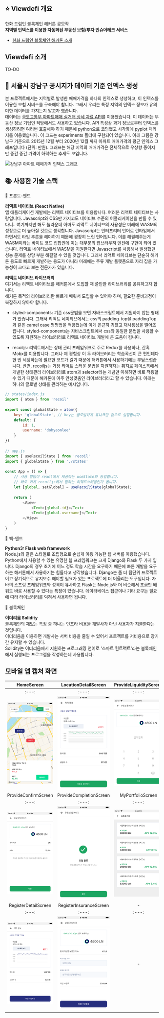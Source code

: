 ## ⭐️ Viewdefi 개요
한화 드림인 블록체인 해커톤 공모작 <br />
**지역별 인덱스를 이용한 자동화된 부동산 보험/투자 인슈어테크 서비스**
* [한화 드림인 블록체인 해커톤 소개](https://dreamin.career/academy/hackathon)

## Viewdefi 소개
TO-DO

## 🧪 서울시 강남구 공시지가 데이터 기준 인덱스 생성
본 프로젝트에서는 지역별로 발생한 매매가격을 하나의 인덱스로 생성하고, 이 인덱스를 이용한 보험 서비스를 구축해야 합니다. 그래서 우리는 특정 지역의 인덱스 정보가 유의미한 데이터를 가지는지 알고자 했습니다.<br/>
데이터는 [국토교통부 아파트매매 실거래 상세 자료 API](https://data.go.kr/tcs/dss/selectApiDataDetailView.do?publicDataPk=15057511)를 이용했습니다. 이 데이터는 부동산 정보 기업인 직방에서도 사용하고 있습니다. API 특성상 과거 정보로부터 인덱스를 생성하려면 여러번 호출해야 하기 때문에 python으로 코딩했고 시각화에 pyplot 패키지를 이용했습니다. 이 코드는 experiments 폴더에 구현되어 있습니다. 아래 그림은 강남구 기준으로 2015년 12월 부터 2020년 12월 까지 아파트 매매가격의 평균 인덱스 그래프입니다 (단위: 만원). 그래프는 해당 지역의 매매가격은 전체적으로 우상향 중이지만 중간 중간 가격이 하락하는 추세도 보입니다.

![강남구 아파트 매매가격 인덱스 그래프](./iamges/graph.png)

## 📚 사용한 기술 스택
📒 프론트-엔드

**리액트 네이티브 (React Native)**<br />
앱 애플리케이션 개발에는 리액트 네이티브를 이용합니다. 여러분 리액트 네이티브는 사랑입니다. Javascript와 CSS만 가지고도 네이티브 수준의 어플리케이션을 만들 수 있다니.. 여기까지만 해도 놀라운데 아마도 리액트 네이티브의 사용성은 미래에 WASM의 성장으로 더 높아질 것으로 생각합니다. Javascript는 인터프리터 언어로 런타임에서 하면서도 타입 추론을 해야하기 때문에 굉장히 느린 언어입니다. 이를 해결해주는게 WASM이라는 바이트 코드 집합인데 이는 대부분의 웹브라우저 엔진에 구현이 되어 있습니다. 리액트 네이티브에서 WASM을 지원한다면 Javascript를 사용해서 발생했던 성능 문제를 상당 부분 해결할 수 있을 것입니다. 그래서 리액트 네이티브는 단순히 해커톤 용도로 빠르게 개발하는 용도가 아니라 미래에는 주류 개발 플랫폼으로 자리 잡을 가능성이 크다고 보는 전문가가 있습니다.

**리액트 네이티브 라이브러리**<br/>
여기서는 리액트 네이티브를 해커톤에서 도입할 때 쓸만한 라이브러리를 공유하고자 합니다.<br/>
해커톤 목적의 라이브러리란 빠르게 배워서 도입할 수 있어야 하며, 필요한 준비과정이 복잡하지 않아야 합니다.

* styled-components: 기존 css문법을 보면 자바스크립트에서 지원하지 않는 형태가 있습니다. 그래서 리액트 네이티브에서는 css의 padding-top을 paddingTop과 같은 camel case 명명법을 적용했는데 이게 은근히 귀찮고 재사용성을 떨어뜨립니다. styled-components는 자바스크립트에서 css와 동일한 문법을 사용할 수 있도록 지원하는 라이브러리로 리액트 네이티브 개발에 큰 도움이 됩니다. 

* recoiljs: 리액트에서는 상태 관리 프레임워크로 주로 Redux를 사용하나, 간혹 Mobx를 이용합니다. 그러나 제 경험상 이 두 라이브러리는 학습곡선이 큰 편인데다 한 번 세팅하는데 필요한 코드가 길기 때문에 해커톤에서 사용하기에는 부담스럽습니다. 반면, recoiljs는 가장 리액트 스러운 문법을 지원하자는 취지로 페이스북에서 개발한 상태관리 라이브러리로 atom과 selector라는 개념만 이해하면 바로 적용할 수 있기 때문에 해커톤에 아주 안성맞춤인 라이브러리라고 할 수 있습니다. 아래는 하나의 글로벌 상태를 관리하는 예시입니다.

```javascript
// states/index.js
import { atom } from 'recoil'

export const globalState = atom({
    key: 'globalState', // key는 글로벌하게 유니크한 값으로 설정합니다.
    default: {
        id: 1,
        username: 'dohyeonlee'
    }
})

// app.js
import { useRecoilState } from 'recoil'
import { globalState } from './states'

const App = () => {
    // 사용 방법이 react에서 제공하는 useState와 동일합니다.
    // 바로 이게 recoiljs에서 말하는 리액트스러움인가 봅니다.
    let [global, setGlobal] = useRecoilState(globalState);

    return (
        <View>
            <Text>{global.id}</Text>
            <Text>{global.username}</Text>
        </View>
    )
}
```

📒 백-엔드

**Python3: Flask web framework**<br />
Node.js와 같은 스타일로 조립형으로 손쉽게 이용 가능한 웹 서버를 이용했습니다. Python에서 사용할 수 있는 유명한 웹 프레임워크는 크게 Django와 Flask 두 가지 입니다. Django의 경우 초기에 어느 정도 학습 시간을 요구하기 때문에 빠른 개발을 요구하는 해커톤에서 사용하기는 힘들다고 생각했습니다. Django는 좀 더 팀단위 프로젝트이고 장기적으로 유지보수 해야할 필요가 있는 프로젝트에 더 어울리는 도구입니다. 자바의 스프링 프레임워크와 성격이 유사하고 Flask는 Node.js와 더 비슷해서 조금만 배워도 바로 사용할 수 있다는 특징이 있습니다. 데이터베이스 접근이나 기타 요구는 필요에 따라 라이브러리를 익혀서 사용하면 됩니다.

📒 블록체인

**이더리움 Solidity**<br />
블록체인의 재밌는 특징 중 하나는 인프라 비용을 개발사가 아닌 사용자가 지불한다는 것입니다.<br />
이더리움을 이용하면 개발사는 서버 비용을 줄일 수 있어서 프로젝트를 저비용으로 장기간 유지할 수 있습니다.<br />
Solidity는 이더리움에서 지원하는 프로그래밍 언어로 '스마트 컨트랙트'라는 블록체인에서 실행되는 프로그램을 작성하는데 사용합니다.

## 모바일 앱 캡처 화면
| HomeScreen | LocationDetailScreen | ProvideLiquidityScreen |
|:---:|:---:|:---:|
|:---:|:---:|:---:|
|![HomeScreen](./images/HomeScreen.png) |![LocationDetailScreen](./images/LocationDetailScreen.png)|![ProvideLiquidityScreen](./images/ProvideLiquidityScreen.png)|
| ProvideConfirmScreen | ProvideCompletionScreen | MyPortfolioScreen |
|:---:|:---:|:---:|
|![ProvideConfirmScreen](./images/ProvideConfirmScreen.png) |![ProvideCompletionScreen](./images/ProvideCompletionScreen.png)|![MyPortfolioScreen](./images/MyPortfolioScreen.png)|
| RegisterDetailScreen | RegisterInsuranceScreen | - |
|:---:|:---:|:---:|
|![RegisterDetailScreen](./images/RegisterDetailScreen.png) |![RegisterInsuranceScreen](./images/RegisterInsuranceScreen.png)| - |
